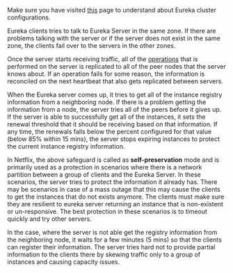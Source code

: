 Make sure you have visited [this](https://github.com/Netflix/eureka/wiki/Configuring-Eureka-in-AWS-Cloud) page to understand about Eureka cluster configurations.

Eureka clients tries to talk to Eureka Server in the same zone. If there are problems talking with the server or if the server does not exist in the same zone, the clients fail over to the servers in the other zones.

Once the server starts receiving traffic, all of the [operations](https://github.com/Netflix/eureka/wiki/Understanding-eureka-client-server-communication) that is performed on the server is replicated to all of the peer nodes that the server knows about. If an operation fails for some reason, the information is reconciled on the next heartbeat that also gets replicated between servers.

When the Eureka server comes up, it tries to get all of the instance registry information from a neighboring node. If there is a problem getting the information from a node, the server tries all of the peers before it gives up. If the server is able to successfully get all of the instances, it sets the renewal threshold that it should be receiving based on that information. If any time, the renewals falls below the percent configured for that value (below 85% within 15 mins), the server stops expiring instances to protect the current instance registry information.

In Netflix, the above safeguard is called as **self-preservation** mode and is primarily used as a protection in scenarios where there is a network partition between a group of clients and the Eureka Server. In these scenarios, the server tries to protect the information it already has. There may be scenarios in case of a mass outage that this may cause the clients to get the instances that do not exists anymore. The clients must make sure they are resilient to eureka server returning an instance that is non-existent or un-responsive. The best protection in these scenarios is to timeout quickly and try other servers.

In the case, where the server is not able get the registry information from the neighboring node, it waits for a few minutes (5 mins) so that the clients can register their information. The server tries hard not to provide partial information to the clients there by skewing traffic only to a group of instances and causing capacity issues.